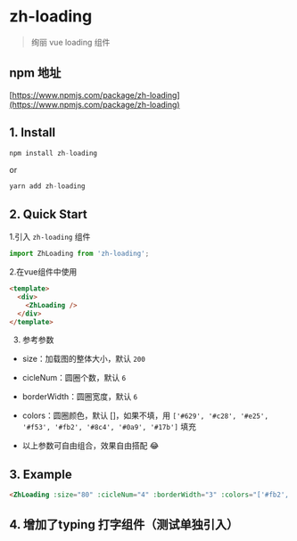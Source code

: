 # zh-loading
> 绚丽 vue loading 组件
## npm 地址
[https://www.npmjs.com/package/zh-loading](https://www.npmjs.com/package/zh-loading)


## 1. Install
  ```js
  npm install zh-loading
  ```
  or
  ```js
  yarn add zh-loading
  ```

## 2. Quick Start
1.引入 `zh-loading` 组件
```js
import ZhLoading from 'zh-loading';
```

2.在vue组件中使用
```html
<template>
  <div>
    <ZhLoading />
  </div>
</template>
```

3. 参考参数
  - size：加载图的整体大小，默认 `200`

  - cicleNum：圆圈个数，默认 `6`

  - borderWidth：圆圈宽度，默认 `6`

  - colors：圆圈颜色，默认 []，如果不填，用 `['#629', '#c28', '#e25', '#f53', '#fb2', '#8c4', '#0a9', '#17b']` 填充

  - 以上参数可自由组合，效果自由搭配 😂 

## 3. Example

``` html
<ZhLoading :size="80" :cicleNum="4" :borderWidth="3" :colors="['#fb2', '#8c4', '#0a9', '#17b']" />
```

## 4. 增加了typing 打字组件（测试单独引入）

